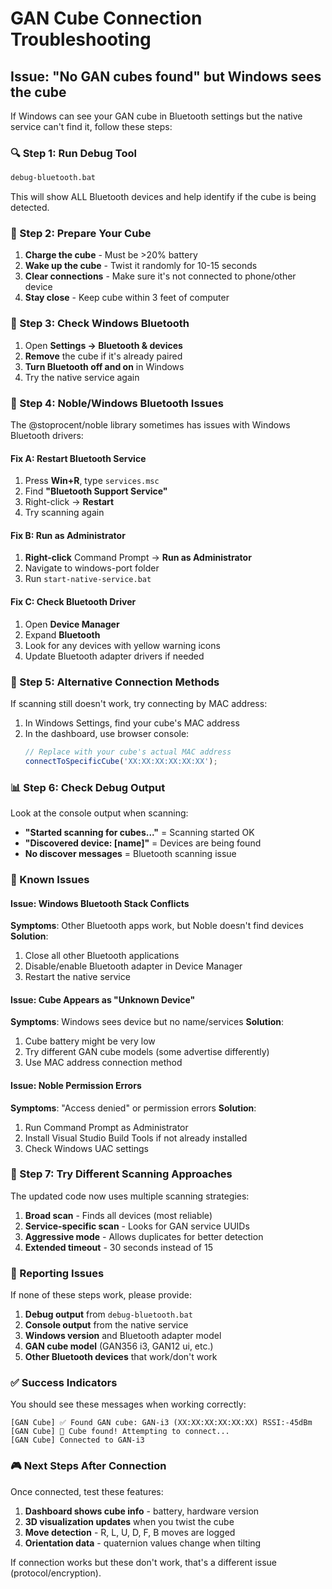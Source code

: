 # GAN Cube Connection Troubleshooting

## Issue: "No GAN cubes found" but Windows sees the cube

If Windows can see your GAN cube in Bluetooth settings but the native service can't find it, follow these steps:

### 🔍 Step 1: Run Debug Tool
```cmd
debug-bluetooth.bat
```
This will show ALL Bluetooth devices and help identify if the cube is being detected.

### 🔋 Step 2: Prepare Your Cube
1. **Charge the cube** - Must be >20% battery
2. **Wake up the cube** - Twist it randomly for 10-15 seconds
3. **Clear connections** - Make sure it's not connected to phone/other device
4. **Stay close** - Keep cube within 3 feet of computer

### 📱 Step 3: Check Windows Bluetooth
1. Open **Settings → Bluetooth & devices**
2. **Remove** the cube if it's already paired
3. **Turn Bluetooth off and on** in Windows
4. Try the native service again

### 🔧 Step 4: Noble/Windows Bluetooth Issues

The @stoprocent/noble library sometimes has issues with Windows Bluetooth drivers:

#### Fix A: Restart Bluetooth Service
1. Press **Win+R**, type `services.msc`
2. Find **"Bluetooth Support Service"**
3. Right-click → **Restart**
4. Try scanning again

#### Fix B: Run as Administrator
1. **Right-click** Command Prompt → **Run as Administrator**  
2. Navigate to windows-port folder
3. Run `start-native-service.bat`

#### Fix C: Check Bluetooth Driver
1. Open **Device Manager**
2. Expand **Bluetooth**
3. Look for any devices with yellow warning icons
4. Update Bluetooth adapter drivers if needed

### 🎯 Step 5: Alternative Connection Methods

If scanning still doesn't work, try connecting by MAC address:

1. In Windows Settings, find your cube's MAC address
2. In the dashboard, use browser console:
   ```javascript
   // Replace with your cube's actual MAC address
   connectToSpecificCube('XX:XX:XX:XX:XX:XX');
   ```

### 📊 Step 6: Check Debug Output

Look at the console output when scanning:
- **"Started scanning for cubes..."** = Scanning started OK
- **"Discovered device: [name]"** = Devices are being found
- **No discover messages** = Bluetooth scanning issue

### 🚨 Known Issues

#### Issue: Windows Bluetooth Stack Conflicts
**Symptoms**: Other Bluetooth apps work, but Noble doesn't find devices
**Solution**: 
1. Close all other Bluetooth applications
2. Disable/enable Bluetooth adapter in Device Manager
3. Restart the native service

#### Issue: Cube Appears as "Unknown Device"
**Symptoms**: Windows sees device but no name/services
**Solution**:
1. Cube battery might be very low
2. Try different GAN cube models (some advertise differently)
3. Use MAC address connection method

#### Issue: Noble Permission Errors
**Symptoms**: "Access denied" or permission errors
**Solution**:
1. Run Command Prompt as Administrator
2. Install Visual Studio Build Tools if not already installed
3. Check Windows UAC settings

### 🔄 Step 7: Try Different Scanning Approaches

The updated code now uses multiple scanning strategies:
1. **Broad scan** - Finds all devices (most reliable)
2. **Service-specific scan** - Looks for GAN service UUIDs
3. **Aggressive mode** - Allows duplicates for better detection
4. **Extended timeout** - 30 seconds instead of 15

### 📝 Reporting Issues

If none of these steps work, please provide:

1. **Debug output** from `debug-bluetooth.bat`
2. **Console output** from the native service
3. **Windows version** and Bluetooth adapter model  
4. **GAN cube model** (GAN356 i3, GAN12 ui, etc.)
5. **Other Bluetooth devices** that work/don't work

### ✅ Success Indicators

You should see these messages when working correctly:
```
[GAN Cube] ✅ Found GAN cube: GAN-i3 (XX:XX:XX:XX:XX:XX) RSSI:-45dBm
[GAN Cube] 🎲 Cube found! Attempting to connect...
[GAN Cube] Connected to GAN-i3
```

### 🎮 Next Steps After Connection

Once connected, test these features:
1. **Dashboard shows cube info** - battery, hardware version
2. **3D visualization updates** when you twist the cube  
3. **Move detection** - R, L, U, D, F, B moves are logged
4. **Orientation data** - quaternion values change when tilting

If connection works but these don't work, that's a different issue (protocol/encryption).